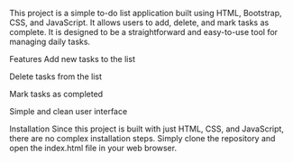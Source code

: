 This project is a simple to-do list application built using HTML, Bootstrap, CSS, and JavaScript. It allows users to add, delete, and mark tasks as complete. It is designed to be a straightforward and easy-to-use tool for managing daily tasks.

Features
Add new tasks to the list

Delete tasks from the list

Mark tasks as completed

Simple and clean user interface

Installation
Since this project is built with just HTML, CSS, and JavaScript, there are no complex installation steps. Simply clone the repository and open the index.html file in your web browser.
